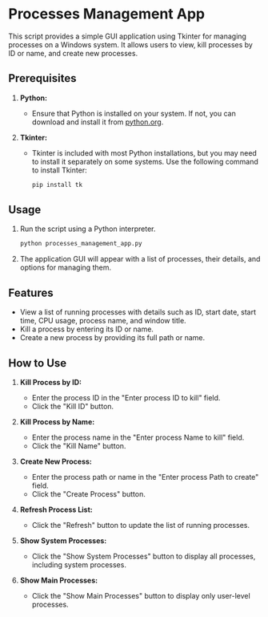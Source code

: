 # Processes Management App

This script provides a simple GUI application using Tkinter for managing processes on a Windows system. It allows users to view, kill processes by ID or name, and create new processes.

## Prerequisites

1. **Python:**
   - Ensure that Python is installed on your system. If not, you can download and install it from [python.org](https://www.python.org/downloads/).

2. **Tkinter:**
   - Tkinter is included with most Python installations, but you may need to install it separately on some systems. Use the following command to install Tkinter:
     ```bash
     pip install tk
     ```

## Usage

1. Run the script using a Python interpreter.
   ```bash
   python processes_management_app.py
   ```

2. The application GUI will appear with a list of processes, their details, and options for managing them.

## Features

- View a list of running processes with details such as ID, start date, start time, CPU usage, process name, and window title.
- Kill a process by entering its ID or name.
- Create a new process by providing its full path or name.

## How to Use

1. **Kill Process by ID:**
   - Enter the process ID in the "Enter process ID to kill" field.
   - Click the "Kill ID" button.

2. **Kill Process by Name:**
   - Enter the process name in the "Enter process Name to kill" field.
   - Click the "Kill Name" button.

3. **Create New Process:**
   - Enter the process path or name in the "Enter process Path to create" field.
   - Click the "Create Process" button.

4. **Refresh Process List:**
   - Click the "Refresh" button to update the list of running processes.

5. **Show System Processes:**
   - Click the "Show System Processes" button to display all processes, including system processes.

6. **Show Main Processes:**
   - Click the "Show Main Processes" button to display only user-level processes.
